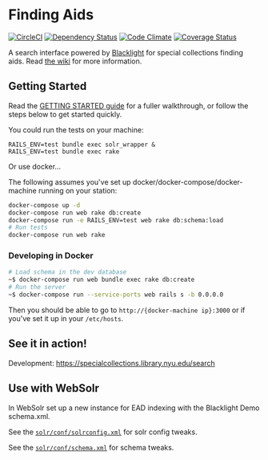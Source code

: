 # Finding Aids

[![CircleCI](https://circleci.com/gh/NYULibraries/findingaids.svg?style=svg)](https://circleci.com/gh/NYULibraries/findingaids)
[![Dependency Status](https://gemnasium.com/NYULibraries/findingaids.png)](https://gemnasium.com/NYULibraries/findingaids)
[![Code Climate](https://codeclimate.com/github/NYULibraries/findingaids.png)](https://codeclimate.com/github/NYULibraries/findingaids)
[![Coverage Status](https://coveralls.io/repos/NYULibraries/findingaids/badge.png?branch=master)](https://coveralls.io/r/NYULibraries/findingaids)

A search interface powered by [Blacklight](http://projectblacklight.org/) for special collections finding aids. Read [the wiki](https://github.com/NYULibraries/findingaids/wiki) for more information.

## Getting Started

Read the [GETTING STARTED guide](GETTING_STARTED.md) for a fuller walkthrough, or follow the steps below to get started quickly.

You could run the tests on your machine:

```
RAILS_ENV=test bundle exec solr_wrapper &
RAILS_ENV=test bundle exec rake
```

Or use docker...

The following assumes you've set up docker/docker-compose/docker-machine running on your station:

```bash
docker-compose up -d
docker-compose run web rake db:create
docker-compose run -e RAILS_ENV=test web rake db:schema:load
# Run tests
docker-compose run web rake
```

### Developing in Docker

```bash
# Load schema in the dev database
~$ docker-compose run web bundle exec rake db:create
# Run the server
~$ docker-compose run --service-ports web rails s -b 0.0.0.0
```

Then you should be able to go to `http://{docker-machine ip}:3000` or if you've set it up in your `/etc/hosts`.

## See it in action!

Development: https://specialcollections.library.nyu.edu/search

## Use with WebSolr

In WebSolr set up a new instance for EAD indexing with the Blacklight Demo schema.xml.

See the [`solr/conf/solrconfig.xml`](solr/conf/solrconfig.xml) for solr config tweaks.

See the [`solr/conf/schema.xml`](solr/conf/schema.xml) for schema tweaks.
